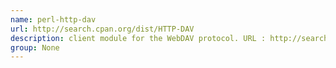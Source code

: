 ```yaml
---
name: perl-http-dav
url: http://search.cpan.org/dist/HTTP-DAV
description: client module for the WebDAV protocol. URL : http://search.cpan.org/dist/HTTP-DAV Groups : None
group: None
---
```

